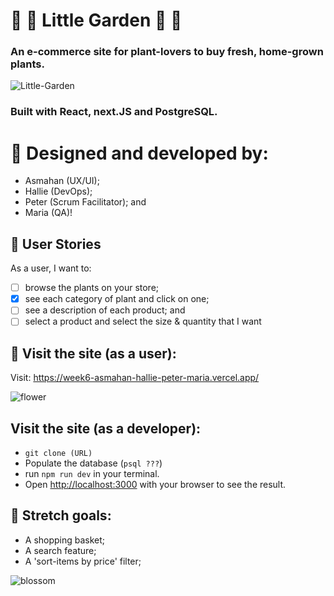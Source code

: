 # :cherry_blossom: 🌻 Little Garden :hibiscus: :tulip:
### An e-commerce site for plant-lovers to buy fresh, home-grown plants.

![Little-Garden](https://user-images.githubusercontent.com/45575016/174259557-442b89a5-5199-4086-b356-90cfc9e16bde.png)


### Built with React, next.JS and PostgreSQL. 

# :blossom: Designed and developed by: 
- Asmahan (UX/UI);
- Hallie (DevOps);
- Peter (Scrum Facilitator); and
- Maria (QA)!


## :bouquet: User Stories
As a user, I want to:
- [ ] browse the plants on your store;
- [x] see each category of plant and click on one;
- [ ] see a description of each product; and
- [ ] select a product and select the size & quantity that I want

## :rose: Visit the site (as a user):

Visit: https://week6-asmahan-hallie-peter-maria.vercel.app/


![flower](https://user-images.githubusercontent.com/45575016/174260915-10084416-a9c5-4445-9035-2e528025877e.gif)


## Visit the site (as a developer):
- `git clone (URL)`
- Populate the database (`psql ???`)
- run `npm run dev` in your terminal.
- Open [http://localhost:3000](http://localhost:3000) with your browser to see the result.


## :cactus: Stretch goals:
- A shopping basket;
- A search feature;
- A 'sort-items by price' filter;

![blossom](https://user-images.githubusercontent.com/45575016/174261298-1efdc22b-eee5-4824-abe1-a7362f87f1e2.gif)




